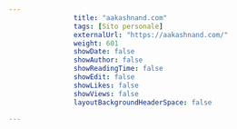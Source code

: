 ---
                title: "aakashnand.com"
                tags: [Sito personale]
                externalUrl: "https://aakashnand.com/"
                weight: 601
                showDate: false
                showAuthor: false
                showReadingTime: false
                showEdit: false
                showLikes: false
                showViews: false
                layoutBackgroundHeaderSpace: false
                ---

